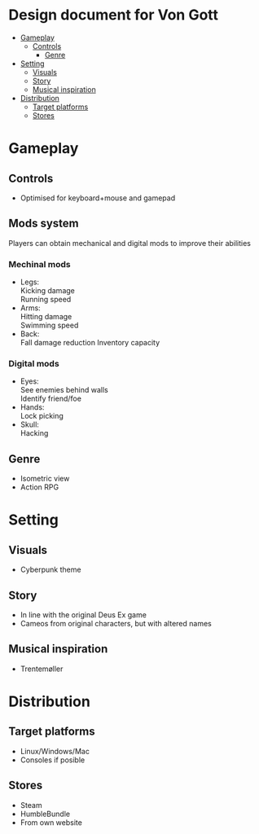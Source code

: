 Design document for Von Gott
===
- [Gameplay](#gameplay)
  - [Controls](#controls)
	- [Genre](#genre)
- [Setting](#setting)
	- [Visuals](#visuals)
	- [Story](#story)
	- [Musical inspiration](#musical-inspiration)
- [Distribution](#distribution)
	- [Target platforms](#target-platforms)
	- [Stores](#stores)

# Gameplay
## Controls
- Optimised for keyboard+mouse and gamepad

## Mods system
Players can obtain mechanical and digital mods to improve their abilities

### Mechinal mods
- Legs:  
Kicking damage  
Running speed
- Arms:  
Hitting damage  
Swimming speed
- Back:   
Fall damage reduction
Inventory capacity

### Digital mods
- Eyes:  
See enemies behind walls  
Identify friend/foe
- Hands:  
Lock picking
- Skull:  
Hacking

## Genre
- Isometric view
- Action RPG


# Setting
## Visuals
- Cyberpunk theme

## Story
- In line with the original Deus Ex game
- Cameos from original characters, but with altered names

## Musical inspiration
- Trentemøller

# Distribution
## Target platforms
- Linux/Windows/Mac
- Consoles if posible

## Stores
- Steam
- HumbleBundle
- From own website
